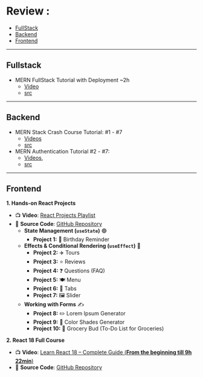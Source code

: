# Review : 


- [FullStack](#fullstack)
- [Backend](#backend)
- [Frontend](#frontend)

---
## Fullstack

- MERN FullStack Tutorial with Deployment ~2h
  - [Video](https://www.youtube.com/watch?v=O3BUHwfHf84)
  - [src](https://github.com/burakorkmez/mern-crash-course)


---

## Backend

- MERN Stack Crash Course Tutorial: #1 - #7
  - [Videos](https://www.youtube.com/playlist?list=PL4cUxeGkcC9iJ_KkrkBZWZRHVwnzLIoUE)
  - [src](https://github.com/iamshaunjp/MERN-Stack-Tutorial)
- MERN Authentication Tutorial #2 - #7: 
  - [Videos](https://www.youtube.com/playlist?list=PL4cUxeGkcC9g8OhpOZxNdhXggFz2lOuCT), 
  - [src](https://github.com/iamshaunjp/MERN-Auth-Tutorial)

---
## Frontend

**1. Hands-on React Projects**  

- 📺 **Video**: [React Projects Playlist](https://www.youtube.com/watch?v=ly3m6mv5qvg)  
- 📂 **Source Code**: [GitHub Repository](https://github.com/john-smilga/react-projects)  
  - **State Management (`useState`)** 🟢 
    - **Project 1:** 🎂 Birthday Reminder  
  - **Effects & Conditional Rendering (`useEffect`)** 🔄 
    - **Project 2:** ✈️ Tours  
    - **Project 3:** ⭐ Reviews  
    - **Project 4:** ❓ Questions (FAQ)  
    - **Project 5:** 🍽️ Menu  
    - **Project 6:** 📑 Tabs  
    - **Project 7:** 🖼️ Slider  
  - **Working with Forms** ✍️  
    - **Project 8:** ✏️ Lorem Ipsum Generator  
    - **Project 9:** 🎨 Color Shades Generator  
    - **Project 10:** 🛒 Grocery Bud (To-Do List for Groceries)  

**2. React 18 Full Course**  
- 📺 **Video**: [Learn React 18 – Complete Guide (**From the beginning till 9h 22min**)](https://youtu.be/Flbw5BX_AX0)  
- 📂 **Source Code**: [GitHub Repository](https://github.com/john-smilga/react-course-v3)  

